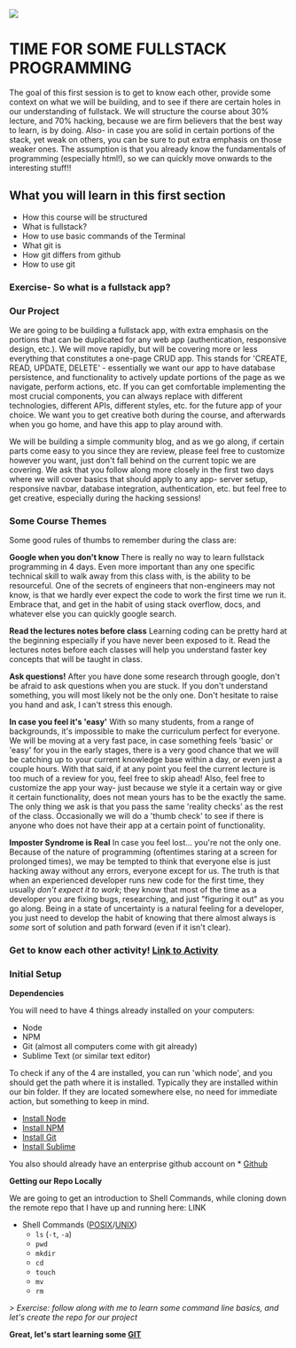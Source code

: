 <img src="https://www.research.ibm.com/university/cas/benelux/images/eye-bee-m.gif" >

# TIME FOR SOME FULLSTACK PROGRAMMING

The goal of this first session is to get to know each other, provide some context on what we will be building, and to see if there are certain holes in our understanding of fullstack. We will structure the course about 30% lecture, and 70% hacking, because we are firm believers that the best way to learn, is by doing. Also- in case you are solid in certain portions of the stack, yet weak on others, you can be sure to put extra emphasis on those weaker ones. The assumption is that you already know the fundamentals of programming (especially html!), so we can quickly move onwards to the interesting stuff!!

## What you will learn in this first section
* How this course will be structured
* What is fullstack?
* How to use basic commands of the Terminal
* What git is
* How git differs from github
* How to use git

### Exercise- So what is a fullstack app? 


### Our Project
We are going to be building a fullstack app, with extra emphasis on the portions that can be duplicated for any web app (authentication, responsive design, etc.). We will move rapidly, but will be covering more or less everything that constitutes a one-page CRUD app. This stands for 'CREATE, READ, UPDATE, DELETE' - essentially we want our app to have database persistence, and functionality to actively update portions of the page as we navigate, perform actions, etc. If you can get comfortable implementing the most crucial components, you can always replace with different technologies, different APIs, different styles, etc. for the future app of your choice. We want you to get creative both during the course, and afterwards when you go home, and have this app to play around with.

We will be building a simple community blog, and as we go along, if certain parts come easy to you since they are review, please feel free to customize however you want, just don't fall behind on the current topic we are covering. We ask that you follow along more closely in the first two days where we will cover basics that should apply to any app- server setup, responsive navbar, database integration, authentication, etc. but feel free to get creative, especially during the hacking sessions!

### Some Course Themes
Some good rules of thumbs to remember during the class are:

**Google when you don't know**
There is really no way to learn fullstack programming in 4 days. Even more important than any one specific technical skill to walk away from this class with, is the ability to be resourceful. One of the secrets of engineers that non-engineers may not know, is that we hardly ever expect the code to work the first time we run it. Embrace that, and get in the habit of using stack overflow, docs, and whatever else you can quickly google search.

**Read the lectures notes before class**
Learning coding can be pretty hard at the beginning especially if you have never been exposed to it. Read the lectures notes before each classes will help you understand faster key concepts that will be taught in class.

**Ask questions!**
After you have done some research through google, don't be afraid to ask questions when you are stuck. If you don't understand something, you will most likely not be the only one. Don't hesitate to raise you hand and ask, I can't stress this enough.

**In case you feel it's 'easy'**
With so many students, from a range of backgrounds, it's impossible to make the curriculum perfect for everyone. We will be moving at a very fast pace, in case something feels 'basic' or 'easy' for you in the early stages, there is a very good chance that we will be catching up to your current knowledge base within a day, or even just a couple hours. With that said, if at any point you feel the current lecture is too much of a review for you, feel free to skip ahead! Also, feel free to customize the app your way- just because we style it a certain way or give it certain functionality, does not mean yours has to be the exactly the same. The only thing we ask is that you pass the same 'reality checks' as the rest of the class. Occasionally we will do a 'thumb check' to see if there is anyone who does not have their app at a certain point of functionality. 

**Imposter Syndrome is Real**
In case you feel lost... you're not the only one. Because of the nature of programming (oftentimes staring at a screen for prolonged times), we may be tempted to think that everyone else is just hacking away without any errors, everyone except for us. The truth is that when an experienced developer runs new code for the first time, they usually _don't expect it to work_; they know that most of the time as a developer you are fixing bugs, researching, and just "figuring it out" as you go along. Being in a state of uncertainty is a natural feeling for a developer, you just need to develop the habit of knowing that there almost always is _some_ sort of solution and path forward (even if it isn't clear). 



### Get to know each other activity! [Link to Activity](https://ibm.box.com/s/n9h9ls4eixi79co3ezo1dnw7qj2ewtzq)

### Initial Setup 
**Dependencies**

You will need to have 4 things already installed on your computers:
- Node
- NPM
- Git (almost all computers come with git already)
- Sublime Text (or similar text editor)

To check if any of the 4 are installed, you can run 'which node', and you should get the path where it is installed. Typically they are installed within our bin folder. If they are located somewhere else, no need for immediate action, but something to keep in mind. 

* [Install Node](https://nodejs.org/en/)
* [Install NPM](https://www.npmjs.com/)
* [Install Git](https://git-scm.com/book/id/v2/Getting-Started-Installing-Git)
* [Install Sublime](https://www.sublimetext.com/3)

You also should already have an enterprise github account on * [Github](https://github.ibm.com)


**Getting our Repo Locally**

We are going to get an introduction to Shell Commands, while cloning down the remote repo that I have up and running here: LINK

* Shell Commands ([POSIX](http://pubs.opengroup.org/onlinepubs/9699919799/)/[UNIX](https://upload.wikimedia.org/wikipedia/commons/c/cd/Unix_timeline.en.svg))
    * `ls` (`-t`, `-a`)
    * `pwd`
    * `mkdir`
    * `cd`
    * `touch`
    * `mv`
    * `rm`

*> Exercise: follow along with me to learn some command line basics, and let's create the repo for our project*

**Great, let's start learning some [GIT](https://github.ibm.com/Aljosha-Novakovic/tschool_fullstack/blob/master/Welcome!%20Setup%20and%20Command%20Line%20and%20Git/lecture-notes-git.md)**

